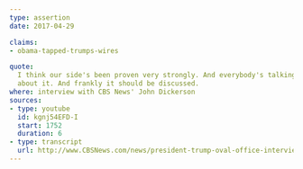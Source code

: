 ```yaml
---
type: assertion
date: 2017-04-29

claims:
- obama-tapped-trumps-wires

quote:
  I think our side's been proven very strongly. And everybody's talking
  about it. And frankly it should be discussed.
where: interview with CBS News' John Dickerson
sources:
- type: youtube
  id: kgnj54EFD-I
  start: 1752
  duration: 6
- type: transcript
  url: http://www.CBSNews.com/news/president-trump-oval-office-interview-cbs-this-morning-full-transcript/
---
```

